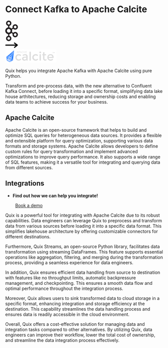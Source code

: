 # Connect Kafka to Apache Calcite

<div class="connect-images cards blog-grid-card" markdown>
<div>
<img src="../images/kafka_logo.png" width="40px" />
</div>
<div>
<img src="../images/arrow.svg" width="40px" />
</div>
<div>
<img src="./images/apache-calcite_1.jpg" />
</div>
</div>

Quix helps you integrate Apache Kafka with Apache Calcite using pure Python.

Transform and pre-process data, with the new alternative to Confluent Kafka Connect, before loading it into a specific format, simplifying data lake house arthitectures, reducing storage and ownership costs and enabling data teams to achieve success for your business.

## Apache Calcite

Apache Calcite is an open-source framework that helps to build and optimize SQL queries for heterogeneous data sources. It provides a flexible and extensible platform for query optimization, supporting various data formats and storage systems. Apache Calcite allows developers to define custom rules for query transformation and implement advanced optimizations to improve query performance. It also supports a wide range of SQL features, making it a versatile tool for integrating and querying data from different sources.

## Integrations

<div class="grid cards" markdown>

- __Find out how we can help you integrate!__

    <a class="md-button md-button--primary" href="https://share.hsforms.com/1iW0TmZzKQMChk0lxd_tGiw4yjw2?__hstc=175542013.2303933fbd746c0ac86d9ccbe9bc9100.1728383268831.1729603416735.1729620918855.31&__hssc=175542013.1.1729620918855&__hsfp=2132701734" target="_blank" style="margin:.5rem;">Book a demo</a>

</div>


Quix is a powerful tool for integrating with Apache Calcite due to its robust capabilities. Data engineers can leverage Quix to preprocess and transform data from various sources before loading it into a specific data format. This simplifies lakehouse architecture by offering customizable connectors for different destinations.

Furthermore, Quix Streams, an open-source Python library, facilitates data transformation using streaming DataFrames. This feature supports essential operations like aggregation, filtering, and merging during the transformation process, providing a seamless experience for data engineers.

In addition, Quix ensures efficient data handling from source to destination with features like no throughput limits, automatic backpressure management, and checkpointing. This ensures a smooth data flow and optimal performance throughout the integration process.

Moreover, Quix allows users to sink transformed data to cloud storage in a specific format, enhancing integration and storage efficiency at the destination. This capability streamlines the data handling process and ensures data is readily accessible in the cloud environment.

Overall, Quix offers a cost-effective solution for managing data and integration tasks compared to other alternatives. By utilizing Quix, data engineers can improve their workflow, lower the total cost of ownership, and streamline the data integration process effectively.

